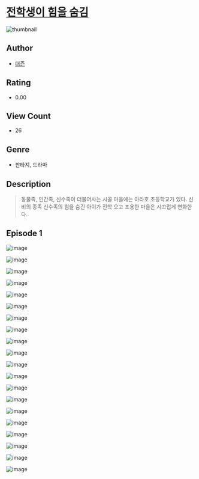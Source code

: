 # [전학생이 힘을 숨김](https://comic.naver.com/challenge/list?titleId=810251)
![thumbnail](https://image-comic.pstatic.net/user_contents_data/challenge_comic/2023/05/23/355026/upload_7149575876548715620_480x623.jpeg)

## Author
- [더즌](https://comic.naver.com/artistTitle?id=355026)

## Rating
- 0.00

## View Count
- 26

## Genre
- 판타지, 드라마

## Description
> 동물족, 인간족, 신수족이 더불어사는 시골 마을에는 아라호 초등학교가 있다. 신비의 종족 신수족의 힘을 숨긴 아이가 전학 오고 조용한 마을은 시끄럽게 변화한다.


## Episode 1
![image](https://image-comic.pstatic.net/user_contents_data/challenge_comic/2023/05/24/355026/upload_3760844558438904886.jpeg)

![image](https://image-comic.pstatic.net/user_contents_data/challenge_comic/2023/05/24/355026/upload_7219378170489103924.jpeg)

![image](https://image-comic.pstatic.net/user_contents_data/challenge_comic/2023/05/24/355026/upload_3762868973979526451.jpeg)

![image](https://image-comic.pstatic.net/user_contents_data/challenge_comic/2023/05/24/355026/upload_3977071436404044856.jpeg)

![image](https://image-comic.pstatic.net/user_contents_data/challenge_comic/2023/05/24/355026/upload_7306584857229025636.jpeg)

![image](https://image-comic.pstatic.net/user_contents_data/challenge_comic/2023/05/24/355026/upload_3474076524114950196.jpeg)

![image](https://image-comic.pstatic.net/user_contents_data/challenge_comic/2023/05/24/355026/upload_3762020156167185253.jpeg)

![image](https://image-comic.pstatic.net/user_contents_data/challenge_comic/2023/05/24/355026/upload_3703756841741070903.jpeg)

![image](https://image-comic.pstatic.net/user_contents_data/challenge_comic/2023/05/24/355026/upload_3990805203348828722.jpeg)

![image](https://image-comic.pstatic.net/user_contents_data/challenge_comic/2023/05/24/355026/upload_3991424255051314790.jpeg)

![image](https://image-comic.pstatic.net/user_contents_data/challenge_comic/2023/05/24/355026/upload_3473229925881111396.jpeg)

![image](https://image-comic.pstatic.net/user_contents_data/challenge_comic/2023/05/24/355026/upload_3618749383578956642.jpeg)

![image](https://image-comic.pstatic.net/user_contents_data/challenge_comic/2023/05/24/355026/upload_3775816629715220533.jpeg)

![image](https://image-comic.pstatic.net/user_contents_data/challenge_comic/2023/05/24/355026/upload_3762866564567097653.jpeg)

![image](https://image-comic.pstatic.net/user_contents_data/challenge_comic/2023/05/24/355026/upload_7017559736721696308.jpeg)

![image](https://image-comic.pstatic.net/user_contents_data/challenge_comic/2023/05/24/355026/upload_3976732768837133670.jpeg)

![image](https://image-comic.pstatic.net/user_contents_data/challenge_comic/2023/05/24/355026/upload_7161624338719979828.jpeg)

![image](https://image-comic.pstatic.net/user_contents_data/challenge_comic/2023/05/24/355026/upload_7234298547489092965.jpeg)

![image](https://image-comic.pstatic.net/user_contents_data/challenge_comic/2023/05/24/355026/upload_3617010849621041715.jpeg)

![image](https://image-comic.pstatic.net/user_contents_data/challenge_comic/2023/05/24/355026/upload_3473737908856697651.jpeg)

